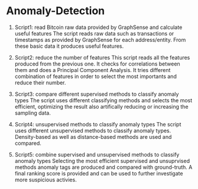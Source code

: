 # Anomaly-Detection
1.	Script1: read Bitcoin raw data provided by GraphSense and calculate useful features 
The script reads raw data such as transactions or timestamps as provided by GraphSense for each address/entity. From these basic data it produces useful features. 

2.	Script2: reduce the number of features 
This script reads all the features produced from the previous one. It checks for correlations between them and does a Principal Component Analysis. It tries different combination of features in order to select the most importants and reduce their number.

3.	Script3: compare different supervised methods to classify anomaly types
The script uses different classifying methods and selects the most efficient, optimizing the result also artifically reducing or increasing the sampling data.

4.	Script4: unsupervised methods to classify anomaly types
The script uses different unsupervised methods to classify anomaly types. Density-based as well as distance-based methods are used and compared.

5.	Script5: combine supervised and unsupervised methods to classify anomaly types
Selecting the most efficient supervised and unsuprvised methods anomaly tags are produced and compared with ground-truth. A final ranking score is provided and can be used to further investigate more suspicious activies.

